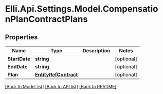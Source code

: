 # Elli.Api.Settings.Model.CompensationPlanContractPlans
## Properties

Name | Type | Description | Notes
------------ | ------------- | ------------- | -------------
**StartDate** | **string** |  | [optional] 
**EndDate** | **string** |  | [optional] 
**Plan** | [**EntityRefContract**](EntityRefContract.md) |  | [optional] 

[[Back to Model list]](../README.md#documentation-for-models) [[Back to API list]](../README.md#documentation-for-api-endpoints) [[Back to README]](../README.md)

